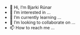 - 👋 Hi, I’m Bjarki Rúnar 
- 👀 I’m interested in ...
- 🌱 I’m currently learning ...
- 💞️ I’m looking to collaborate on ...
- 📫 How to reach me ...

<!---
Bjarkirsig/Bjarkirsig is a ✨ special ✨ repository because its `README.md` (this file) appears on your GitHub profile.
You can click the Preview link to take a look at your changes.
--->
